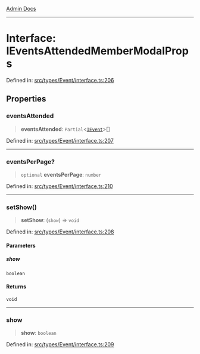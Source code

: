[Admin Docs](/)

***

# Interface: IEventsAttendedMemberModalProps

Defined in: [src/types/Event/interface.ts:206](https://github.com/PalisadoesFoundation/talawa-admin/blob/main/src/types/Event/interface.ts#L206)

## Properties

### eventsAttended

> **eventsAttended**: `Partial`\<[`IEvent`](IEvent.md)\>[]

Defined in: [src/types/Event/interface.ts:207](https://github.com/PalisadoesFoundation/talawa-admin/blob/main/src/types/Event/interface.ts#L207)

***

### eventsPerPage?

> `optional` **eventsPerPage**: `number`

Defined in: [src/types/Event/interface.ts:210](https://github.com/PalisadoesFoundation/talawa-admin/blob/main/src/types/Event/interface.ts#L210)

***

### setShow()

> **setShow**: (`show`) => `void`

Defined in: [src/types/Event/interface.ts:208](https://github.com/PalisadoesFoundation/talawa-admin/blob/main/src/types/Event/interface.ts#L208)

#### Parameters

##### show

`boolean`

#### Returns

`void`

***

### show

> **show**: `boolean`

Defined in: [src/types/Event/interface.ts:209](https://github.com/PalisadoesFoundation/talawa-admin/blob/main/src/types/Event/interface.ts#L209)
